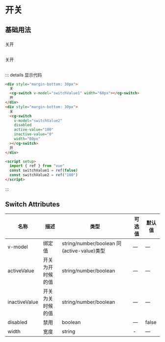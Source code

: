 # 开关

###

## 基础用法

###

<script setup>
    import {ref} from 'vue'
    const switchValue1 = ref(false)
    const switchValue2 = ref('100')
</script>
<div style="margin-bottom: 30px">
    关<cg-switch v-model="switchValue1" width="60px"></cg-switch>开
</div>
<div style="margin-bottom: 30px">
    关<cg-switch v-model="switchValue2" disabled active-value="100" inactive-value="0" width="80px"></cg-switch>开
</div>

::: details 显示代码

```html
<div style="margin-bottom: 30px">
  关
  <cg-switch v-model="switchValue1" width="60px"></cg-switch>
  开
</div>
<div style="margin-bottom: 30px">
  关
  <cg-switch
    v-model="switchValue2"
    disabled
    active-value="100"
    inactive-value="0"
    width="80px"
  ></cg-switch>
  开
</div>

<script setup>
  import { ref } from "vue"
  const switchValue1 = ref(false)
  const switchValue2 = ref("100")
</script>
```

:::

## Switch Attributes

| 名称          | 描述             | 类型                                       | 可选值 | 默认值 |
| ------------- | ---------------- | ------------------------------------------ | ------ | ------ |
| v-model       | 绑定值           | string/number/boolean 同(active-value)类型 | —      | —      |
| activeValue   | 开关为开时候的值 | string/number/boolean                      | —      | —      |
| inactiveValue | 开关为关时候的值 | string/number/boolean                      | —      | —      |
| disabled      | 禁用             | boolean                                    | —      | false  |
| width         | 宽度             | string                                     | -      | —      |

